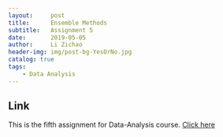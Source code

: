 ```yaml
---
layout:     post
title:      Ensemble Methods
subtitle:   Assignment 5
date:       2019-05-05
author:     Li Zichao
header-img: img/post-bg-YesOrNo.jpg
catalog: true
tags:
    - Data Analysis
---
```

## Link
This is the fifth assignment for Data-Analysis course. [Click here]({{site.baseurl}}/asset/Homework5.pdf)



